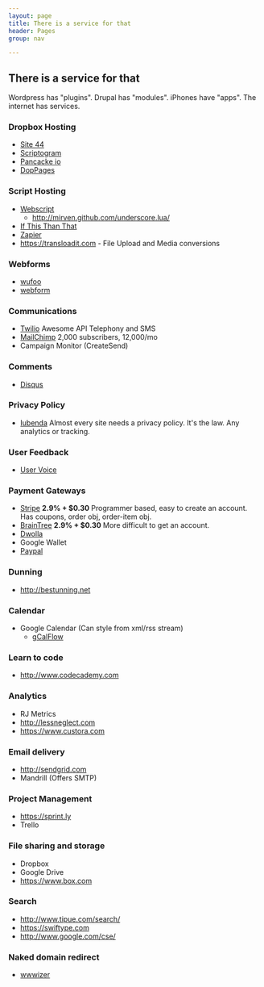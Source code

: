 ```yaml
---
layout: page
title: There is a service for that
header: Pages
group: nav

---
```

## There is a service for that

Wordpress has "plugins". Drupal has "modules". iPhones have "apps". The internet has services.

### Dropbox Hosting

* [Site 44](http://www.site44.com)
* [Scriptogram](http://scriptogr.am)
* [Pancacke io](http://pancake.io)
* [DopPages](http://droppages.com)

### Script Hosting

* [Webscript](https://www.webscript.io)
  * http://mirven.github.com/underscore.lua/
* [If This Than That](https://ifttt.com)
* [Zapier](https://zapier.com)
* https://transloadit.com - File Upload and Media conversions

### Webforms

* [wufoo](http://www.wufoo.com)
* [webform](https://webform.com)

### Communications

* [Twilio](http://www.twilio.com) Awesome API Telephony and SMS
* [MailChimp](http://mailchimp.com) 2,000 subscribers, 12,000/mo
* Campaign Monitor (CreateSend)

### Comments

* [Disqus](http://disqus.com)

### Privacy Policy

* [Iubenda](https://www.iubenda.com) Almost every site needs a privacy policy. It's the law. Any analytics or tracking.

### User Feedback

* [User Voice](http://www.uservoice.com)

### Payment Gateways

* [Stripe](https://stripe.com* ) **2.9% + $0.30** Programmer based, easy to create an account. Has coupons, order obj, order-item obj.
* [BrainTree](https://www.braintreepayments.com) **2.9% + $0.30** More difficult to get an account.
* [Dwolla](https://www.dwolla.com)
* Google Wallet
* [Paypal](https://www.paypal.com)

### Dunning

* http://bestunning.net

### Calendar

* Google Calendar (Can style from xml/rss stream)
  * [gCalFlow](http://sugi.github.com/jquery-gcal-flow)

### Learn to code

* http://www.codecademy.com

### Analytics

* RJ Metrics
* http://lessneglect.com
* https://www.custora.com

### Email delivery

* http://sendgrid.com
* Mandrill (Offers SMTP)

### Project Management

* https://sprint.ly
* Trello

### File sharing and storage
* Dropbox
* Google Drive
* https://www.box.com

### Search
* http://www.tipue.com/search/
* https://swiftype.com
* http://www.google.com/cse/

### Naked domain redirect
* [wwwizer](http://wwwizer.com/naked-domain-redirect)

